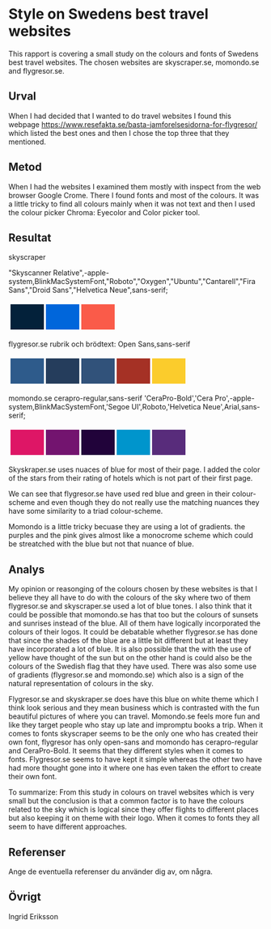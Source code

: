Style on Swedens best travel websites
=======================
This rapport is covering a small study on the colours and fonts of Swedens best travel websites. The chosen websites are skyscraper.se, momondo.se and flygresor.se. 

Urval
-----------------------

When I had decided that I wanted to do travel websites I found this webpage https://www.resefakta.se/basta-jamforelsesidorna-for-flygresor/ which listed the best ones and then I chose the top three that they mentioned. 

Metod
-----------------------

When I had the websites I examined them mostly with inspect from the web browser Google Crome. There I found fonts and most of the colours. It was a little tricky to find all colours mainly when it was not text and then I used the colour picker Chroma: Eyecolor and Color picker tool. 

Resultat
-----------------------

skyscraper 

"Skyscanner Relative",-apple-system,BlinkMacSystemFont,"Roboto","Oxygen","Ubuntu","Cantarell","Fira Sans","Droid Sans","Helvetica Neue",sans-serif;


<table style="border-spacing: 4px; border-collapse: separate">
<tr>
<td style="height: 50px; width: 50px; background-color: #03213A">
<td style="height: 50px; width: 50px; background-color: #0066DB">
<td style="height: 50px; width: 50px; background-color: #FA5B49">
</tr> 
</table>

flygresor.se
rubrik och brödtext: Open Sans,sans-serif 
<table style="border-spacing: 4px; border-collapse: separate">
<tr>

<td style="height: 50px; width: 50px; background-color: #2e5b8b">
<td style="height: 50px; width: 50px; background-color: #253d5c">
<td style="height: 50px; width: 50px; background-color: #31527a">
<td style="height: 50px; width: 50px; background-color: #a53125">
<td style="height: 50px; width: 50px; background-color: #fbcc2c">

</tr>
</table>



momondo.se
cerapro-regular,sans-serif
'CeraPro-Bold','Cera Pro',-apple-system,BlinkMacSystemFont,'Segoe UI',Roboto,'Helvetica Neue',Arial,sans-serif;
<table style="border-spacing: 4px; border-collapse: separate">
<tr>

<td style="height: 50px; width: 50px; background-color: #de1666">
<td style="height: 50px; width: 50px; background-color: #73146f">
<td style="height: 50px; width: 50px; background-color: #21033a">
<td style="height: 50px; width: 50px; background-color: #0095cc">
<td style="height: 50px; width: 50px; background-color: #582C7B">


</tr>
</table>

Skyskraper.se uses nuaces of blue for most of their page. I added the color of the stars from their rating of hotels which is not part of their first page. 

We can see that flygresor.se have used red blue and green in their colour-scheme and even though they do not really use the matching nuances they have some similarity to a triad colour-scheme. 

Momondo is a little tricky becuase they are using a lot of gradients. the purples and the pink gives almost like a monocrome scheme which could be streatched with the blue but not that nuance of blue. 


Analys
-----------------------

My opinion or reasonging of the colours chosen by these websites is that I believe they all have to do with the colours of the sky where two of them flygresor.se and skyscraper.se used a lot of blue tones. I also think that it could be possible that momondo.se has that too but the colours of sunsets and sunrises instead of the blue. All of them have logically incorporated the colours of their logos. It could be debatable whether flygresor.se has done that since the shades of the blue are a little bit different but at least they have incorporated a lot of blue. It is also possible that the with the use of yellow have thought of the sun but on the other hand is could also be the colours of the Swedish flag that they have used. There was also some use of gradients (flygresor.se and momondo.se) which also is a sign of the natural representation of colours in the sky. 

Flygresor.se and skyskraper.se does have this blue on white theme which I think look serious and they mean business which is contrasted with the fun beautiful pictures of where you can travel. Momondo.se feels more fun and like they target people who stay up late and impromptu books a trip. When it comes to fonts skyscraper seems to be the only one who has created their own font, flygresor has only open-sans and momondo has cerapro-regular and CeraPro-Bold. It seems that they different styles when it comes to fonts. Flygresor.se seems to have kept it simple whereas the other two have had more thought gone into it where one has even taken the effort to create their own font.  

To summarize: From this study in colours on travel websites which is very small but the conclusion is that a common factor is to have the colours related to the sky which is logical since they offer flights to different places but also keeping it on theme with their logo. When it comes to fonts they all seem to have different approaches. 

Referenser
-----------------------

Ange de eventuella referenser du använder dig av, om några.

Övrigt
-----------------------

Ingrid Eriksson
